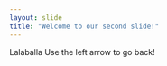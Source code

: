 ```yaml
---
layout: slide
title: "Welcome to our second slide!"
---
```

Lalaballa
Use the left arrow to go back!
